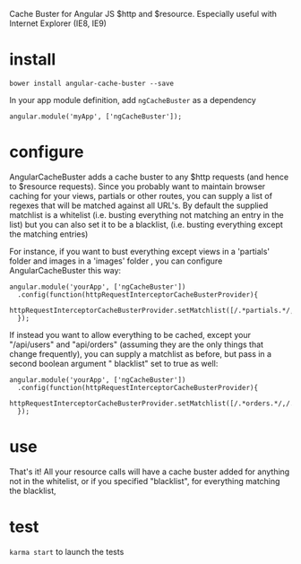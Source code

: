 Cache Buster for Angular JS $http and $resource. Especially useful with Internet Explorer (IE8, IE9)

# install

    bower install angular-cache-buster --save

In your app module definition, add `ngCacheBuster` as a dependency

    angular.module('myApp', ['ngCacheBuster']);

# configure

AngularCacheBuster adds a cache buster to any $http requests (and hence to $resource requests). Since you probably want
to maintain browser caching for your views, partials or other routes, you can supply a list of regexes that will be
matched against all URL's. By default the supplied matchlist is a whitelist (i.e. busting everything not matching an
entry in the list) but you can also set it to be a blacklist, (i.e. busting everything except the matching entries)

For instance, if you want to bust everything except views in a 'partials' folder and images in a 'images' folder , you
can configure AngularCacheBuster this way:

    angular.module('yourApp', ['ngCacheBuster'])
      .config(function(httpRequestInterceptorCacheBusterProvider){
        httpRequestInterceptorCacheBusterProvider.setMatchlist([/.*partials.*/,/.*images.*/]);
      });

If instead you want to allow everything to be cached, except your "/api/users" and "api/orders" (assuming they are the
only things that change frequently), you can supply a matchlist as before, but pass in a second boolean argument "
blacklist" set to true as well:

    angular.module('yourApp', ['ngCacheBuster'])
      .config(function(httpRequestInterceptorCacheBusterProvider){
        httpRequestInterceptorCacheBusterProvider.setMatchlist([/.*orders.*/,/.*users.*/],true);
      });

# use

That's it! All your resource calls will have a cache buster added for anything not in the whitelist, or if you
specified "blacklist", for everything matching the blacklist,

# test

`karma start` to launch the tests
